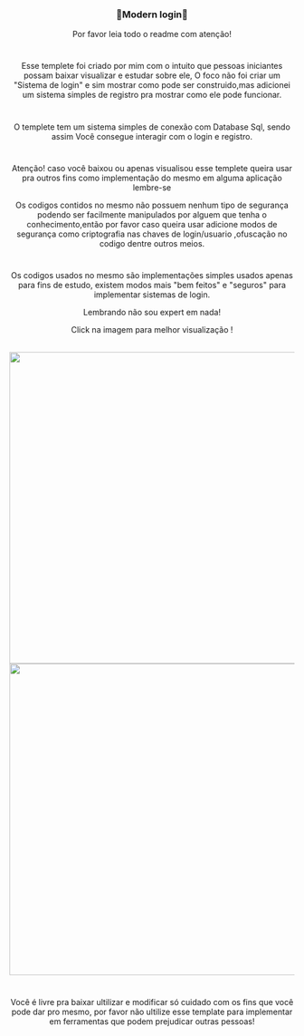 <h3 align="center">🚀Modern login🚀</h3>
<p align="center">Por favor leia todo o readme com atenção!</p>

#

<p align="center"> Esse templete foi criado por mim com o intuito que pessoas iniciantes
possam baixar visualizar e estudar sobre ele, O foco não foi criar um "Sistema de login" e sim mostrar como pode ser construido,mas adicionei um sistema simples de registro
pra mostrar como ele pode funcionar.</p>

#

<p align="center"> O templete tem um sistema simples de conexão com Database Sql, sendo assim 
Você consegue interagir com o login e registro.</p>

#

<p align="center"> Atenção! caso você baixou ou apenas visualisou esse templete queira usar pra outros fins
como implementação do mesmo em alguma aplicação lembre-se </p>

<p align="center"> Os codigos contidos no mesmo não possuem nenhum tipo de segurança podendo ser facilmente 
manipulados por alguem que tenha o conhecimento,então por favor caso queira usar 
adicione modos de segurança como criptografia nas chaves de login/usuario ,ofuscação no codigo dentre outros meios. </p>

#

<p align="center"> Os codigos usados no mesmo são implementações simples usados apenas para fins de estudo,
existem modos mais "bem feitos" e "seguros" para implementar sistemas de login.
  
<p align="center"> Lembrando não sou expert em nada! </p>
<p align="center"> Click na imagem para melhor visualização ! </p>

<div style="display: inline_block"><br> 
  <img align="center" height="550" width="1280" src="https://cdn.discordapp.com/attachments/902529056334028803/925799313756553267/unknown.png">
  <img align="center" height="550" width="1280" src="https://cdn.discordapp.com/attachments/902529056334028803/925865093571420190/unknown.png">
</div>

#

<p align="center"> Você é livre pra baixar ultilizar e modificar só cuidado com os fins que você pode dar pro mesmo, por favor não ultilize esse template para implementar 
em ferramentas que podem prejudicar outras pessoas!</p>
